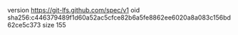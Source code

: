 version https://git-lfs.github.com/spec/v1
oid sha256:c446379489f1d60a52ac5cfce82b6a5fe8862ee6020a8a083c156bd62ce5c373
size 155
